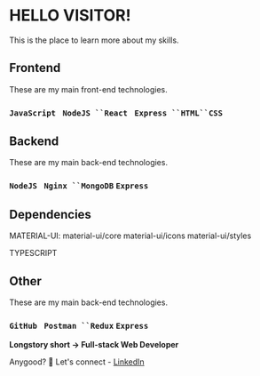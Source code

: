 # HELLO VISITOR!

This is the place to learn more about my skills.

## Frontend

These are my main front-end technologies.

### `JavaScript ` `NodeJS ``React ` `Express ``HTML``CSS`

## Backend

These are my main back-end technologies.

### `NodeJS ` `Nginx ``MongoDB` `Express `

## Dependencies
MATERIAL-UI:
	material-ui/core
	material-ui/icons
	material-ui/styles 
	
TYPESCRIPT

## Other

These are my main back-end technologies.

### `GitHub ` `Postman ``Redux` `Express `

**Longstory short  ->  Full-stack Web Developer**

Anygood? 🥳 Let's connect - [LinkedIn ](https://www.linkedin.com/in/moshfiqur-rahman-rafin-31b223161/)  